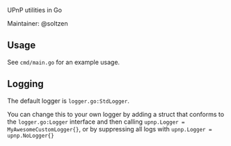 UPnP utilities in Go

Maintainer: @soltzen

## Usage

See `cmd/main.go` for an example usage.

## Logging

The default logger is `logger.go:StdLogger`.

You can change this to your own logger by adding a struct that conforms to the `logger.go:Logger` interface and then calling `upnp.Logger = MyAwesomeCustomLogger{}`, or by suppressing all logs with `upnp.Logger = upnp.NoLogger{}`
